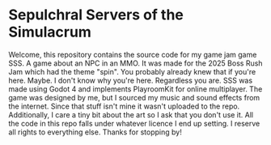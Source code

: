 # Sepulchral Servers of the Simulacrum
Welcome, this repository contains the source code for my game jam game SSS. A game about an NPC in an MMO. It was made for the 2025 Boss Rush Jam which had the theme "spin". You probably already knew that if you're here. Maybe. I don't know why you're here. Regardless you are. SSS was made using Godot 4 and implements PlayroomKit for online multiplayer. The game was designed by me, but I sourced my music and sound effects from the internet. Since that stuff isn't mine it wasn't uploaded to the repo. Additionally, I care a tiny bit about the art so I ask that you don't use it. All the code in this repo falls under whatever licence I end up setting. I reserve all rights to everything else. Thanks for stopping by!
